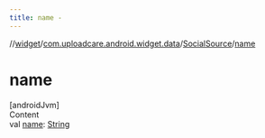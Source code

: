 ```yaml
---
title: name -
---
```

//[widget](../../index.md)/[com.uploadcare.android.widget.data](../index.md)/[SocialSource](index.md)/[name](name.md)



# name  
[androidJvm]  
Content  
val [name](name.md): [String](https://kotlinlang.org/api/latest/jvm/stdlib/kotlin/-string/index.html)  



